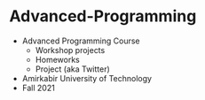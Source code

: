 # Advanced-Programming
- Advanced Programming Course 
  - Workshop projects
  - Homeworks 
  - Project (aka Twitter)
- Amirkabir University of Technology 
- Fall 2021

